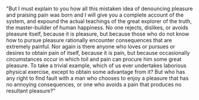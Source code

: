 "But I must explain to you how all this mistaken idea of denouncing pleasure and praising pain 
was born and I will give you a complete account of the system, and expound the actual teachings 
of the great explorer of the truth, the master-builder of human happiness. No one rejects, dislikes, 
or avoids pleasure itself, because it is pleasure, but because those who do not know how to pursue 
pleasure rationally encounter consequences that are extremely painful. Nor again is there anyone who 
loves or pursues or desires to obtain pain of itself, because it is pain, but because occasionally circumstances
 occur in which toil and pain can procure him some great pleasure. To take a trivial example, which of us ever 
 undertakes laborious physical exercise, except to obtain some advantage from it? But who has any right to find 
 fault with a man who chooses to enjoy a pleasure that has no annoying consequences, or one who avoids a pain that 
 produces no resultant pleasure?"
 